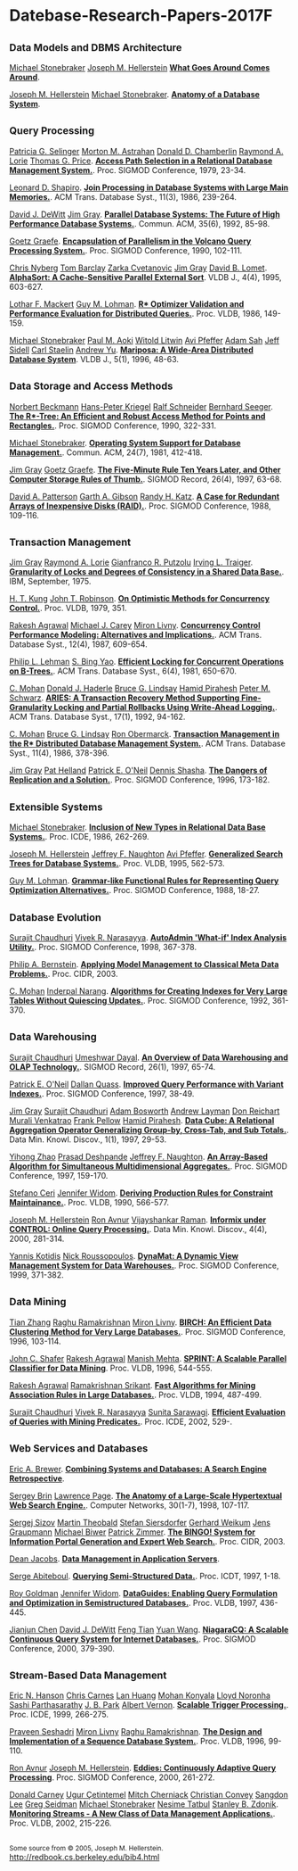 # Datebase-Research-Papers-2017F



<h2><small>Data Models and DBMS Architecture</small></h2>
<div class="bibtexml-output">
<p id=""> <a href="http://www.informatik.uni-trier.de/ley/dbbin/dblpquery.cgi?author=Michael%20Stonebraker">Michael Stonebraker</a> <a href="">Joseph M. Hellerstein</a> 
<b><a href="/Papers/Data%20Models%20and%20DBMS%20Architecture/What%20Goes%20Around%20Comes%20Around.pdf">What Goes Around Comes Around</a></b>. 

</p>
<p id=""> <a href="http://www.informatik.uni-trier.de/ley/dbbin/dblpquery.cgi?author=Joseph%20M%20Hellerstein">Joseph M. Hellerstein</a> <a href="">Michael Stonebraker</a>. 
<b><a href="/Papers/Data%20Models%20and%20DBMS%20Architecture/Anatomy%20of%20a%20Database%20system.pdf">Anatomy of a Database System</a></b>. 
</p>



<h2><small>Query Processing</small></h2>

<p id="conf/sigmod/SelingerACLP79"> <a href="http://www.informatik.uni-trier.de/ley/dbbin/dblpquery.cgi?author=Patricia%20G%20Selinger">Patricia G. Selinger</a> <a href="http://www.informatik.uni-trier.de/ley/dbbin/dblpquery.cgi?author=Morton%20M%20Astrahan">Morton M. Astrahan</a> <a href="http://www.informatik.uni-trier.de/ley/dbbin/dblpquery.cgi?author=Donald%20D%20Chamberlin">Donald D. Chamberlin</a> <a href="http://www.informatik.uni-trier.de/ley/dbbin/dblpquery.cgi?author=Raymond%20A%20Lorie">Raymond A. Lorie</a> <a href="http://www.informatik.uni-trier.de/ley/dbbin/dblpquery.cgi?author=Thomas%20G%20Price">Thomas G. Price</a>. 
<b><a href="/Papers/Query%20Processing/Access%20Path%20Selection%20in%20a%20Relational%20Database%20Management%20System.pdf">Access Path Selection in a Relational Database Management System.</a></b>. 
Proc. SIGMOD Conference, 1979, 23-34.

</p>
<p id="journals/tods/Shapiro86"> <a href="http://www.informatik.uni-trier.de/ley/dbbin/dblpquery.cgi?author=Leonard%20D%20Shapiro">Leonard D. Shapiro</a>. 
<b><a href="/Papers/Query%20Processing/Join%20Processing%20in%20Database%20Systems%20with%20Large%20Main%20Memories.pdf">Join Processing in Database Systems with Large Main Memories.</a></b>. 
ACM Trans. Database Syst., 11(3), 1986, 239-264.
</p>

<p id="journals/cacm/DeWittG92"> <a href="http://www.informatik.uni-trier.de/ley/dbbin/dblpquery.cgi?author=David%20J%20DeWitt">David J. DeWitt</a> <a href="http://www.informatik.uni-trier.de/ley/dbbin/dblpquery.cgi?author=Jim%20Gray">Jim Gray</a>. 
<b><a href="/Papers/Query%20Processing/Parallel%20Database%20systems_The%20future%20of%20high%20performance%20database%20systems.pdf">Parallel Database Systems: The Future of High Performance Database Systems.</a></b>. 
Commun. ACM, 35(6), 1992, 85-98.
</p>

<p id="conf/sigmod/Graefe90"> <a href="http://www.informatik.uni-trier.de/ley/dbbin/dblpquery.cgi?author=Goetz%20Graefe">Goetz Graefe</a>. 
<b><a href="/Papers/Query%20Processing/Encapsulation%20of%20Parallelism%20in%20the%20Volcano%20Query%20Processing%20Syst.pdf">Encapsulation of Parallelism in the Volcano Query Processing System.</a></b>. 
Proc. SIGMOD Conference, 1990, 102-111. 
</p>

<p id="journals/vldb/NybergBCGL95"> <a href="http://www.informatik.uni-trier.de/ley/dbbin/dblpquery.cgi?author=Chris%20Nyberg">Chris Nyberg</a> <a href="http://www.informatik.uni-trier.de/ley/dbbin/dblpquery.cgi?author=Tom%20Barclay">Tom Barclay</a> <a href="http://www.informatik.uni-trier.de/ley/dbbin/dblpquery.cgi?author=Zarka%20Cvetanovic">Zarka Cvetanovic</a> <a href="http://www.informatik.uni-trier.de/ley/dbbin/dblpquery.cgi?author=Jim%20Gray">Jim Gray</a> <a href="http://www.informatik.uni-trier.de/ley/dbbin/dblpquery.cgi?author=David%20B%20Lomet">David B. Lomet</a>. 
<b><a href="/Papers/Query%20Processing/AlphaSort_A%20Cache%20Sensitive%20Parallel%20External%20Sort.pdf">AlphaSort: A Cache-Sensitive Parallel External Sort</a></b>. 
VLDB J., 4(4), 1995, 603-627. 
</p>

<p id="conf/vldb/MackertL86"> <a href="http://www.informatik.uni-trier.de/ley/dbbin/dblpquery.cgi?author=Lothar%20F%20Mackert">Lothar F. Mackert</a> <a href="http://www.informatik.uni-trier.de/ley/dbbin/dblpquery.cgi?author=Guy%20M%20Lohman">Guy M. Lohman</a>. 
<b><a href="/Papers/Query%20Processing/R%20Optimizer%20Validation%20and%20Performance%20Evaluation%20for%20Local%20Queries.pdf">R* Optimizer Validation and Performance Evaluation for Distributed Queries.</a></b>. 
Proc. VLDB, 1986, 149-159. 
</p>

<p id="journals/vldb/StonebrakerALPSSSY96"> <a href="http://www.informatik.uni-trier.de/ley/dbbin/dblpquery.cgi?author=Michael%20Stonebraker">Michael Stonebraker</a> <a href="http://www.informatik.uni-trier.de/ley/dbbin/dblpquery.cgi?author=Paul%20M%20Aoki">Paul M. Aoki</a> <a href="http://www.informatik.uni-trier.de/ley/dbbin/dblpquery.cgi?author=Witold%20Litwin">Witold Litwin</a> <a href="http://www.informatik.uni-trier.de/ley/dbbin/dblpquery.cgi?author=Avi%20Pfeffer">Avi Pfeffer</a> <a href="http://www.informatik.uni-trier.de/ley/dbbin/dblpquery.cgi?author=Adam%20Sah">Adam Sah</a> <a href="http://www.informatik.uni-trier.de/ley/dbbin/dblpquery.cgi?author=Jeff%20Sidell">Jeff Sidell</a> <a href="http://www.informatik.uni-trier.de/ley/dbbin/dblpquery.cgi?author=Carl%20Staelin">Carl Staelin</a> <a href="http://www.informatik.uni-trier.de/ley/dbbin/dblpquery.cgi?author=Andrew%20Yu">Andrew Yu</a>. 
<b><a href="/Papers/Query%20Processing/Mariposa_A%20wide-Area%20distributed%20database%20system.pdf">Mariposa: A Wide-Area Distributed Database System</a></b>. 
VLDB J., 5(1), 1996, 48-63. 
</p>



<h2><small>Data Storage and Access Methods</small></h2>

<p id="conf/sigmod/BeckmannKSS90"> <a href="http://www.informatik.uni-trier.de/ley/dbbin/dblpquery.cgi?author=Norbert%20Beckmann">Norbert Beckmann</a> <a href="http://www.informatik.uni-trier.de/ley/dbbin/dblpquery.cgi?author=HansPeter%20Kriegel">Hans-Peter Kriegel</a> <a href="http://www.informatik.uni-trier.de/ley/dbbin/dblpquery.cgi?author=Ralf%20Schneider">Ralf Schneider</a> <a href="http://www.informatik.uni-trier.de/ley/dbbin/dblpquery.cgi?author=Bernhard%20Seeger">Bernhard Seeger</a>. 
<b><a href="/Papers/Data%20Storage%20and%20Access%20Methods/The%20R_tree%20an%20efficient%20and%20robust%20access%20method%20for%20points%20and%20rectangles.pdf">The R*-Tree: An Efficient and Robust Access Method for Points and Rectangles.</a></b>. 
Proc. SIGMOD Conference, 1990, 322-331.
</p>

<p id="journals/cacm/Stonebraker81"> <a href="http://www.informatik.uni-trier.de/ley/dbbin/dblpquery.cgi?author=Michael%20Stonebraker">Michael Stonebraker</a>. 
<b><a href="/Papers/Data%20Storage%20and%20Access%20Methods/Operating%20system%20support%20for%20database%20management.pdf">Operating System Support for Database Management.</a></b>. 
Commun. ACM, 24(7), 1981, 412-418. 
</p>

<p id="journals/sigmod/GrayG97"> <a href="http://www.informatik.uni-trier.de/ley/dbbin/dblpquery.cgi?author=Jim%20Gray">Jim Gray</a> <a href="http://www.informatik.uni-trier.de/ley/dbbin/dblpquery.cgi?author=Goetz%20Graefe">Goetz Graefe</a>. 
<b><a href="/Papers/Data%20Storage%20and%20Access%20Methods/The%20five-minute%20rule%20ten%20years%20later%2C%20and%20other%20computer%20storage%20rules%20of%20thumb.pdf">The Five-Minute Rule Ten Years Later, and Other Computer Storage Rules of Thumb.</a></b>. 
SIGMOD Record, 26(4), 1997, 63-68. 
</p>

<p id="conf/sigmod/PattersonGK88"> <a href="http://www.informatik.uni-trier.de/ley/dbbin/dblpquery.cgi?author=David%20A%20Patterson">David A. Patterson</a> <a href="http://www.informatik.uni-trier.de/ley/dbbin/dblpquery.cgi?author=Garth%20A%20Gibson">Garth A. Gibson</a> <a href="http://www.informatik.uni-trier.de/ley/dbbin/dblpquery.cgi?author=Randy%20H%20Katz">Randy H. Katz</a>. 
<b><a href="/Papers/Data%20Storage%20and%20Access%20Methods/A%20Case%20for%20Redundant%20Arrays%20of%20Inexpensive%20Disks%20(RAID)%20.pdf">A Case for Redundant Arrays of Inexpensive Disks (RAID).</a></b>. 
Proc. SIGMOD Conference, 1988, 109-116. 
</p>



<h2><small>Transaction Management</small></h2>

<p id=""> <a href="http://www.informatik.uni-trier.de/ley/dbbin/dblpquery.cgi?author=Jim%20Gray">Jim Gray</a> <a href="http://www.informatik.uni-trier.de/ley/dbbin/dblpquery.cgi?author=Raymond%20A%20Lorie">Raymond A. Lorie</a> <a href="http://www.informatik.uni-trier.de/ley/dbbin/dblpquery.cgi?author=Gianfranco%20R%20Putzolu">Gianfranco R. Putzolu</a> <a href="http://www.informatik.uni-trier.de/ley/dbbin/dblpquery.cgi?author=Irving%20L%20Traiger">Irving L. Traiger</a>. 
<b><a href="/Papers/Transaction%20Management/Granularity%20of%20locks%20and%20degrees%20of%20consistency%20in%20a%20shared%20data%20base.pdf">Granularity of Locks and Degrees of Consistency in a Shared Data Base.</a></b>. 
IBM, September, 1975. 
</p>

<p id="conf/vldb/KungR79"> <a href="http://www.informatik.uni-trier.de/ley/dbbin/dblpquery.cgi?author=H%20T%20Kung">H. T. Kung</a> <a href="http://www.informatik.uni-trier.de/ley/dbbin/dblpquery.cgi?author=John%20T%20Robinson">John T. Robinson</a>. 
<b><a href="/Papers/Transaction%20Management/On%20optimistic%20methods%20for%20concurrency%20control.pdf">On Optimistic Methods for Concurrency Control.</a></b>. 
Proc. VLDB, 1979, 351. 
</p>

<p id="journals/tods/AgrawalCL87"> <a href="http://www.informatik.uni-trier.de/ley/dbbin/dblpquery.cgi?author=Rakesh%20Agrawal">Rakesh Agrawal</a> <a href="http://www.informatik.uni-trier.de/ley/dbbin/dblpquery.cgi?author=Michael%20J%20Carey">Michael J. Carey</a> <a href="http://www.informatik.uni-trier.de/ley/dbbin/dblpquery.cgi?author=Miron%20Livny">Miron Livny</a>. 
<b><a href="/Papers/Transaction%20Management/Concurrency%20control%20performance%20modeling_%20alternatives%20and%20implications.pdf">Concurrency Control Performance Modeling: Alternatives and Implications.</a></b>. 
ACM Trans. Database Syst., 12(4), 1987, 609-654. 
</p>

<p id="journals/tods/LehmanY81"> <a href="http://www.informatik.uni-trier.de/ley/dbbin/dblpquery.cgi?author=Philip%20L%20Lehman">Philip L. Lehman</a> <a href="http://www.informatik.uni-trier.de/ley/dbbin/dblpquery.cgi?author=S%20Bing%20Yao">S. Bing Yao</a>. 
<b><a href="/Papers/Transaction%20Management/Efficient%20locking%20for%20concurrent%20operations%20on%20B-trees.pdf">Efficient Locking for Concurrent Operations on  B-Trees.</a></b>. 
ACM Trans. Database Syst., 6(4), 1981, 650-670. 
</p>

<p id="journals/tods/MohanHLPS92"> <a href="http://www.informatik.uni-trier.de/ley/dbbin/dblpquery.cgi?author=C%20Mohan">C. Mohan</a> <a href="http://www.informatik.uni-trier.de/ley/dbbin/dblpquery.cgi?author=Donald%20J%20Haderle">Donald J. Haderle</a> <a href="http://www.informatik.uni-trier.de/ley/dbbin/dblpquery.cgi?author=Bruce%20G%20Lindsay">Bruce G. Lindsay</a> <a href="http://www.informatik.uni-trier.de/ley/dbbin/dblpquery.cgi?author=Hamid%20Pirahesh">Hamid Pirahesh</a> <a href="http://www.informatik.uni-trier.de/ley/dbbin/dblpquery.cgi?author=Peter%20M%20Schwarz">Peter M. Schwarz</a>. 
<b><a href="/Papers/Transaction%20Management/ARIES_%20a%20transaction%20recovery%20method%20supporting%20fine_granularity%20locking%20and%20partial%20rollbacks%20using%20write_ahead%20logging.pdf">ARIES: A Transaction Recovery Method Supporting Fine-Granularity Locking and Partial Rollbacks Using Write-Ahead Logging.</a></b>. 
ACM Trans. Database Syst., 17(1), 1992, 94-162. 
</p>

<p id="journals/tods/MohanLO86"> <a href="http://www.informatik.uni-trier.de/ley/dbbin/dblpquery.cgi?author=C%20Mohan">C. Mohan</a> <a href="http://www.informatik.uni-trier.de/ley/dbbin/dblpquery.cgi?author=Bruce%20G%20Lindsay">Bruce G. Lindsay</a> <a href="http://www.informatik.uni-trier.de/ley/dbbin/dblpquery.cgi?author=Ron%20Obermarck">Ron Obermarck</a>. 
<b><a href="/Papers/Transaction%20Management/Transaction%20management%20in%20the%20R_%20distributed%20database%20management%20system.pdf">Transaction Management in the  R* Distributed Database Management System.</a></b>. 
ACM Trans. Database Syst., 11(4), 1986, 378-396. 
</p>

<p id="conf/sigmod/GrayHOS96"> <a href="http://www.informatik.uni-trier.de/ley/dbbin/dblpquery.cgi?author=Jim%20Gray">Jim Gray</a> <a href="http://www.informatik.uni-trier.de/ley/dbbin/dblpquery.cgi?author=Pat%20Helland">Pat Helland</a> <a href="http://www.informatik.uni-trier.de/ley/dbbin/dblpquery.cgi?author=Patrick%20E%20O'Neil">Patrick E. O'Neil</a> <a href="http://www.informatik.uni-trier.de/ley/dbbin/dblpquery.cgi?author=Dennis%20Shasha">Dennis Shasha</a>. 
<b><a href="/Papers/Transaction%20Management/The%20dangers%20of%20replication%20and%20a%20solution.pdf">The Dangers of Replication and a Solution.</a></b>. 
Proc. SIGMOD Conference, 1996, 173-182. 
</p>



<h2><small>Extensible Systems</small></h2>

<p id="conf/icde/Stonebraker86"> <a href="http://www.informatik.uni-trier.de/ley/dbbin/dblpquery.cgi?author=Michael%20Stonebraker">Michael Stonebraker</a>. 
<b><a href="http://www.informatik.uni-trier.de/~ley/db/conf/icde/Stonebraker86.html">Inclusion of New Types in Relational Data Base Systems.</a></b>. 
Proc. ICDE, 1986, 262-269. 
</p>

<p id="conf/vldb/HellersteinNP95"> <a href="http://www.informatik.uni-trier.de/ley/dbbin/dblpquery.cgi?author=Joseph%20M%20Hellerstein">Joseph M. Hellerstein</a> <a href="http://www.informatik.uni-trier.de/ley/dbbin/dblpquery.cgi?author=Jeffrey%20F%20Naughton">Jeffrey F. Naughton</a> <a href="http://www.informatik.uni-trier.de/ley/dbbin/dblpquery.cgi?author=Avi%20Pfeffer">Avi Pfeffer</a>. 
<b><a href="http://www.informatik.uni-trier.de/~ley/db/conf/vldb/HellersteinNP95.html">Generalized Search Trees for Database Systems.</a></b>. 
Proc. VLDB, 1995, 562-573. 
</p>

<p id="conf/sigmod/Lohman88"> <a href="http://www.informatik.uni-trier.de/ley/dbbin/dblpquery.cgi?author=Guy%20M%20Lohman">Guy M. Lohman</a>. 
<b><a href="http://www.informatik.uni-trier.de/~ley/db/conf/sigmod/Lohman88.html">Grammar-like Functional Rules for Representing Query Optimization Alternatives.</a></b>. 
Proc. SIGMOD Conference, 1988, 18-27. 
</p>



<h2><small>Database Evolution</small></h2>

<p id="conf/sigmod/ChaudhuriN98"> <a href="http://www.informatik.uni-trier.de/ley/dbbin/dblpquery.cgi?author=Surajit%20Chaudhuri">Surajit Chaudhuri</a> <a href="http://www.informatik.uni-trier.de/ley/dbbin/dblpquery.cgi?author=Vivek%20R%20Narasayya">Vivek R. Narasayya</a>. 
<b><a href="http://www.informatik.uni-trier.de/~ley/db/conf/sigmod/ChaudhuriN98.html">AutoAdmin 'What-if' Index Analysis Utility.</a></b>. 
Proc. SIGMOD Conference, 1998, 367-378. 
</p>

<p id="conf/cidr/Bernstein03"> <a href="http://www.informatik.uni-trier.de/ley/dbbin/dblpquery.cgi?author=Philip%20A%20Bernstein">Philip A. Bernstein</a>. 
<b><a href="http://www.informatik.uni-trier.de/~ley/db/conf/cidr/Bernstein03.html">Applying Model Management to Classical Meta Data Problems.</a></b>. 
Proc. CIDR, 2003. 
</p>

<p id="conf/sigmod/MohanN92"> <a href="http://www.informatik.uni-trier.de/ley/dbbin/dblpquery.cgi?author=C%20Mohan">C. Mohan</a> <a href="http://www.informatik.uni-trier.de/ley/dbbin/dblpquery.cgi?author=Inderpal%20Narang">Inderpal Narang</a>. 
<b><a href="http://www.informatik.uni-trier.de/~ley/db/conf/sigmod/MohanN92.html">Algorithms for Creating Indexes for Very Large Tables Without Quiescing Updates.</a></b>. 
Proc. SIGMOD Conference, 1992, 361-370. 
</p>



<h2><small>Data Warehousing</small></h2>

<p id="journals/sigmod/ChaudhuriD97"> <a href="http://www.informatik.uni-trier.de/ley/dbbin/dblpquery.cgi?author=Surajit%20Chaudhuri">Surajit Chaudhuri</a> <a href="http://www.informatik.uni-trier.de/ley/dbbin/dblpquery.cgi?author=Umeshwar%20Dayal">Umeshwar Dayal</a>. 
<b><a href="http://www.informatik.uni-trier.de/~ley/db/journals/sigmod/ChaudhuriD97.html">An Overview of Data Warehousing and OLAP Technology.</a></b>. 
SIGMOD Record, 26(1), 1997, 65-74. 
</p>

<p id="conf/sigmod/ONeilQ97"> <a href="http://www.informatik.uni-trier.de/ley/dbbin/dblpquery.cgi?author=Patrick%20E%20O'Neil">Patrick E. O'Neil</a> <a href="http://www.informatik.uni-trier.de/ley/dbbin/dblpquery.cgi?author=Dallan%20Quass">Dallan Quass</a>. 
<b><a href="http://www.informatik.uni-trier.de/~ley/db/conf/sigmod/ONeilQ97.html">Improved Query Performance with Variant Indexes.</a></b>. 
Proc. SIGMOD Conference, 1997, 38-49. 
</p>

<p id="journals/datamine/GrayCBLRVPP97"> <a href="http://www.informatik.uni-trier.de/ley/dbbin/dblpquery.cgi?author=Jim%20Gray">Jim Gray</a> <a href="http://www.informatik.uni-trier.de/ley/dbbin/dblpquery.cgi?author=Surajit%20Chaudhuri">Surajit Chaudhuri</a> <a href="http://www.informatik.uni-trier.de/ley/dbbin/dblpquery.cgi?author=Adam%20Bosworth">Adam Bosworth</a> <a href="http://www.informatik.uni-trier.de/ley/dbbin/dblpquery.cgi?author=Andrew%20Layman">Andrew Layman</a> <a href="http://www.informatik.uni-trier.de/ley/dbbin/dblpquery.cgi?author=Don%20Reichart">Don Reichart</a> <a href="http://www.informatik.uni-trier.de/ley/dbbin/dblpquery.cgi?author=Murali%20Venkatrao">Murali Venkatrao</a> <a href="http://www.informatik.uni-trier.de/ley/dbbin/dblpquery.cgi?author=Frank%20Pellow">Frank Pellow</a> <a href="http://www.informatik.uni-trier.de/ley/dbbin/dblpquery.cgi?author=Hamid%20Pirahesh">Hamid Pirahesh</a>. 
<b><a href="http://www.informatik.uni-trier.de/~ley/db/journals/datamine/GrayCBLRVPP97.html">Data Cube: A Relational Aggregation Operator Generalizing Group-by, Cross-Tab, and Sub Totals.</a></b>. 
Data Min. Knowl. Discov., 1(1), 1997, 29-53. 
</p>

<p id="conf/sigmod/ZhaoDN97"> <a href="http://www.informatik.uni-trier.de/ley/dbbin/dblpquery.cgi?author=Yihong%20Zhao">Yihong Zhao</a> <a href="http://www.informatik.uni-trier.de/ley/dbbin/dblpquery.cgi?author=Prasad%20Deshpande">Prasad Deshpande</a> <a href="http://www.informatik.uni-trier.de/ley/dbbin/dblpquery.cgi?author=Jeffrey%20F%20Naughton">Jeffrey F. Naughton</a>. 
<b><a href="http://www.informatik.uni-trier.de/~ley/db/conf/sigmod/ZhaoDN97.html">An Array-Based Algorithm for Simultaneous Multidimensional Aggregates.</a></b>. 
Proc. SIGMOD Conference, 1997, 159-170. 
</p>

<p id="conf/vldb/CeriW90"> <a href="http://www.informatik.uni-trier.de/ley/dbbin/dblpquery.cgi?author=Stefano%20Ceri">Stefano Ceri</a> <a href="http://www.informatik.uni-trier.de/ley/dbbin/dblpquery.cgi?author=Jennifer%20Widom">Jennifer Widom</a>. 
<b><a href="http://www.informatik.uni-trier.de/~ley/db/conf/vldb/CeriW90.html">Deriving Production Rules for Constraint Maintainance.</a></b>. 
Proc. VLDB, 1990, 566-577. 
</p>

<p id="journals/datamine/HellersteinAR00"> <a href="http://www.informatik.uni-trier.de/ley/dbbin/dblpquery.cgi?author=Joseph%20M%20Hellerstein">Joseph M. Hellerstein</a> <a href="http://www.informatik.uni-trier.de/ley/dbbin/dblpquery.cgi?author=Ron%20Avnur">Ron Avnur</a> <a href="http://www.informatik.uni-trier.de/ley/dbbin/dblpquery.cgi?author=Vijayshankar%20Raman">Vijayshankar Raman</a>. 
<b><a href="http://www.informatik.uni-trier.de/~ley/db/journals/datamine/HellersteinAR00.html">Informix under CONTROL: Online Query Processing.</a></b>. 
Data Min. Knowl. Discov., 4(4), 2000, 281-314. 
</p>

<p id="conf/sigmod/KotidisR99"> <a href="http://www.informatik.uni-trier.de/ley/dbbin/dblpquery.cgi?author=Yannis%20Kotidis">Yannis Kotidis</a> <a href="http://www.informatik.uni-trier.de/ley/dbbin/dblpquery.cgi?author=Nick%20Roussopoulos">Nick Roussopoulos</a>. 
<b><a href="http://www.informatik.uni-trier.de/~ley/db/conf/sigmod/KotidisR99.html">DynaMat: A Dynamic View Management System for Data Warehouses.</a></b>. 
Proc. SIGMOD Conference, 1999, 371-382. 
</p>



<h2><small>Data Mining</small></h2>

<p id="conf/sigmod/ZhangRL96"> <a href="http://www.informatik.uni-trier.de/ley/dbbin/dblpquery.cgi?author=Tian%20Zhang">Tian Zhang</a> <a href="http://www.informatik.uni-trier.de/ley/dbbin/dblpquery.cgi?author=Raghu%20Ramakrishnan">Raghu Ramakrishnan</a> <a href="http://www.informatik.uni-trier.de/ley/dbbin/dblpquery.cgi?author=Miron%20Livny">Miron Livny</a>. 
<b><a href="http://www.informatik.uni-trier.de/~ley/db/conf/sigmod/ZhangRL96.html">BIRCH: An Efficient Data Clustering Method for Very Large Databases.</a></b>. 
Proc. SIGMOD Conference, 1996, 103-114. 
</p>

<p id="conf/vldb/ShaferAM96"> <a href="http://www.informatik.uni-trier.de/ley/dbbin/dblpquery.cgi?author=John%20C%20Shafer">John C. Shafer</a> <a href="http://www.informatik.uni-trier.de/ley/dbbin/dblpquery.cgi?author=Rakesh%20Agrawal">Rakesh Agrawal</a> <a href="http://www.informatik.uni-trier.de/ley/dbbin/dblpquery.cgi?author=Manish%20Mehta">Manish Mehta</a>. 
<b><a href="http://www.informatik.uni-trier.de/~ley/db/conf/vldb/ShaferAM96.html">SPRINT: A Scalable Parallel Classifier for Data Mining</a></b>. 
Proc. VLDB, 1996, 544-555. 
</p>

<p id="conf/vldb/AgrawalS94"> <a href="http://www.informatik.uni-trier.de/ley/dbbin/dblpquery.cgi?author=Rakesh%20Agrawal">Rakesh Agrawal</a> <a href="http://www.informatik.uni-trier.de/ley/dbbin/dblpquery.cgi?author=Ramakrishnan%20Srikant">Ramakrishnan Srikant</a>. 
<b><a href="http://www.informatik.uni-trier.de/~ley/db/conf/vldb/AgrawalS94.html">Fast Algorithms for Mining Association Rules in Large Databases.</a></b>. 
Proc. VLDB, 1994, 487-499. 
</p>

<p id="conf/icde/ChaudhuriNS02"> <a href="http://www.informatik.uni-trier.de/ley/dbbin/dblpquery.cgi?author=Surajit%20Chaudhuri">Surajit Chaudhuri</a> <a href="http://www.informatik.uni-trier.de/ley/dbbin/dblpquery.cgi?author=Vivek%20R%20Narasayya">Vivek R. Narasayya</a> <a href="http://www.informatik.uni-trier.de/ley/dbbin/dblpquery.cgi?author=Sunita%20Sarawagi">Sunita Sarawagi</a>. 
<b><a href="http://www.informatik.uni-trier.de/~ley/db/conf/icde/ChaudhuriNS02.html">Efficient Evaluation of Queries with Mining Predicates.</a></b>. 
Proc. ICDE, 2002, 529-. 
</p>



<h2><small>Web Services and Databases</small></h2>

<p id=""> <a href="http://www.informatik.uni-trier.de/ley/dbbin/dblpquery.cgi?author=Eric%20A%20Brewer">Eric A. Brewer</a>. 
<b><a href="http://www.informatik.uni-trier.de/~ley/db/.html">Combining Systems and Databases: A Search Engine
  Retrospective</a></b>. 

</p>
<p id="journals/cn/BrinP98"> <a href="http://www.informatik.uni-trier.de/ley/dbbin/dblpquery.cgi?author=Sergey%20Brin">Sergey Brin</a> <a href="http://www.informatik.uni-trier.de/ley/dbbin/dblpquery.cgi?author=Lawrence%20Page">Lawrence Page</a>. 
<b><a href="http://www.informatik.uni-trier.de/~ley/db/journals/cn/BrinP98.html">The Anatomy of a Large-Scale Hypertextual Web Search Engine.</a></b>. 
Computer Networks, 30(1-7), 1998, 107-117. 
</p>

<p id="conf/cidr/SizovTSWGBZ03"> <a href="http://www.informatik.uni-trier.de/ley/dbbin/dblpquery.cgi?author=Sergej%20Sizov">Sergej Sizov</a> <a href="http://www.informatik.uni-trier.de/ley/dbbin/dblpquery.cgi?author=Martin%20Theobald">Martin Theobald</a> <a href="http://www.informatik.uni-trier.de/ley/dbbin/dblpquery.cgi?author=Stefan%20Siersdorfer">Stefan Siersdorfer</a> <a href="http://www.informatik.uni-trier.de/ley/dbbin/dblpquery.cgi?author=Gerhard%20Weikum">Gerhard Weikum</a> <a href="http://www.informatik.uni-trier.de/ley/dbbin/dblpquery.cgi?author=Jens%20Graupmann">Jens Graupmann</a> <a href="http://www.informatik.uni-trier.de/ley/dbbin/dblpquery.cgi?author=Michael%20Biwer">Michael Biwer</a> <a href="http://www.informatik.uni-trier.de/ley/dbbin/dblpquery.cgi?author=Patrick%20Zimmer">Patrick Zimmer</a>. 
<b><a href="http://www.informatik.uni-trier.de/~ley/db/conf/cidr/SizovTSWGBZ03.html">The BINGO! System for Information Portal Generation and Expert Web Search.</a></b>. 
Proc. CIDR, 2003. 
</p>

<p id=""> <a href="http://www.informatik.uni-trier.de/ley/dbbin/dblpquery.cgi?author=Dean%20Jacobs">Dean Jacobs</a>. 
<b><a href="http://www.informatik.uni-trier.de/~ley/db/.html">Data Management in Application Servers</a></b>. 
</p>

<p id="conf/icdt/Abiteboul97"> <a href="http://www.informatik.uni-trier.de/ley/dbbin/dblpquery.cgi?author=Serge%20Abiteboul">Serge Abiteboul</a>. 
<b><a href="http://www.informatik.uni-trier.de/~ley/db/conf/icdt/Abiteboul97.html">Querying Semi-Structured Data.</a></b>. 
Proc. ICDT, 1997, 1-18. 
</p>

<p id="conf/vldb/GoldmanW97"> <a href="http://www.informatik.uni-trier.de/ley/dbbin/dblpquery.cgi?author=Roy%20Goldman">Roy Goldman</a> <a href="http://www.informatik.uni-trier.de/ley/dbbin/dblpquery.cgi?author=Jennifer%20Widom">Jennifer Widom</a>. 
<b><a href="http://www.informatik.uni-trier.de/~ley/db/conf/vldb/GoldmanW97.html">DataGuides: Enabling Query Formulation and Optimization in Semistructured Databases.</a></b>. 
Proc. VLDB, 1997, 436-445. 
</p>

<p id="conf/sigmod/ChenJDTW00"> <a href="http://www.informatik.uni-trier.de/ley/dbbin/dblpquery.cgi?author=Jianjun%20Chen">Jianjun Chen</a> <a href="http://www.informatik.uni-trier.de/ley/dbbin/dblpquery.cgi?author=David%20J%20DeWitt">David J. DeWitt</a> <a href="http://www.informatik.uni-trier.de/ley/dbbin/dblpquery.cgi?author=Feng%20Tian">Feng Tian</a> <a href="http://www.informatik.uni-trier.de/ley/dbbin/dblpquery.cgi?author=Yuan%20Wang">Yuan Wang</a>. 
<b><a href="http://www.informatik.uni-trier.de/~ley/db/conf/sigmod/ChenJDTW00.html">NiagaraCQ: A Scalable Continuous Query System for Internet Databases.</a></b>. 
Proc. SIGMOD Conference, 2000, 379-390. 
</p>



<h2><small>Stream-Based Data Management</small></h2>

<p id="conf/icde/HansonCHKNPPV99"> <a href="http://www.informatik.uni-trier.de/ley/dbbin/dblpquery.cgi?author=Eric%20N%20Hanson">Eric N. Hanson</a> <a href="http://www.informatik.uni-trier.de/ley/dbbin/dblpquery.cgi?author=Chris%20Carnes">Chris Carnes</a> <a href="http://www.informatik.uni-trier.de/ley/dbbin/dblpquery.cgi?author=Lan%20Huang">Lan Huang</a> <a href="http://www.informatik.uni-trier.de/ley/dbbin/dblpquery.cgi?author=Mohan%20Konyala">Mohan Konyala</a> <a href="http://www.informatik.uni-trier.de/ley/dbbin/dblpquery.cgi?author=Lloyd%20Noronha">Lloyd Noronha</a> <a href="http://www.informatik.uni-trier.de/ley/dbbin/dblpquery.cgi?author=Sashi%20Parthasarathy">Sashi Parthasarathy</a> <a href="http://www.informatik.uni-trier.de/ley/dbbin/dblpquery.cgi?author=J%20B%20Park">J. B. Park</a> <a href="http://www.informatik.uni-trier.de/ley/dbbin/dblpquery.cgi?author=Albert%20Vernon">Albert Vernon</a>. 
<b><a href="http://www.informatik.uni-trier.de/~ley/db/conf/icde/HansonCHKNPPV99.html">Scalable Trigger Processing.</a></b>. 
Proc. ICDE, 1999, 266-275. 
</p>

<p id="conf/vldb/SeshadriLR96"> <a href="http://www.informatik.uni-trier.de/ley/dbbin/dblpquery.cgi?author=Praveen%20Seshadri">Praveen Seshadri</a> <a href="http://www.informatik.uni-trier.de/ley/dbbin/dblpquery.cgi?author=Miron%20Livny">Miron Livny</a> <a href="http://www.informatik.uni-trier.de/ley/dbbin/dblpquery.cgi?author=Raghu%20Ramakrishnan">Raghu Ramakrishnan</a>. 
<b><a href="http://www.informatik.uni-trier.de/~ley/db/conf/vldb/SeshadriLR96.html">The Design and Implementation of a Sequence Database System.</a></b>. 
Proc. VLDB, 1996, 99-110. 
</p>

<p id="conf/sigmod/HellersteinA00"> <a href="http://www.informatik.uni-trier.de/ley/dbbin/dblpquery.cgi?author=Ron%20Avnur">Ron Avnur</a> <a href="http://www.informatik.uni-trier.de/ley/dbbin/dblpquery.cgi?author=Joseph%20M%20Hellerstein">Joseph M. Hellerstein</a>. 
<b><a href="http://www.informatik.uni-trier.de/~ley/db/conf/sigmod/HellersteinA00.html">Eddies: Continuously Adaptive Query Processing</a></b>. 
Proc. SIGMOD Conference, 2000, 261-272. 
</p>

<p id="conf/vldb/CarneyCCCLSSTZ02"> <a href="http://www.informatik.uni-trier.de/ley/dbbin/dblpquery.cgi?author=Donald%20Carney">Donald Carney</a> <a href="http://www.informatik.uni-trier.de/ley/dbbin/dblpquery.cgi?author=Ugur%20%C3%87etintemel">Ugur Çetintemel</a> <a href="http://www.informatik.uni-trier.de/ley/dbbin/dblpquery.cgi?author=Mitch%20Cherniack">Mitch Cherniack</a> <a href="http://www.informatik.uni-trier.de/ley/dbbin/dblpquery.cgi?author=Christian%20Convey">Christian Convey</a> <a href="http://www.informatik.uni-trier.de/ley/dbbin/dblpquery.cgi?author=Sangdon%20Lee">Sangdon Lee</a> <a href="http://www.informatik.uni-trier.de/ley/dbbin/dblpquery.cgi?author=Greg%20Seidman">Greg Seidman</a> <a href="http://www.informatik.uni-trier.de/ley/dbbin/dblpquery.cgi?author=Michael%20Stonebraker">Michael Stonebraker</a> <a href="http://www.informatik.uni-trier.de/ley/dbbin/dblpquery.cgi?author=Nesime%20Tatbul">Nesime Tatbul</a> <a href="http://www.informatik.uni-trier.de/ley/dbbin/dblpquery.cgi?author=Stanley%20B%20Zdonik">Stanley B. Zdonik</a>. 
<b><a href="http://www.informatik.uni-trier.de/~ley/db/conf/vldb/CarneyCCCLSSTZ02.html">Monitoring Streams - A New Class of Data Management Applications.</a></b>. 
Proc. VLDB, 2002, 215-226. 
</p> 
 
 

<h2></h2>
<small>Some source from © 2005, Joseph
M. Hellerstein.</small>
<a href="http://redbook.cs.berkeley.edu/bib4.html">http://redbook.cs.berkeley.edu/bib4.html</a>
